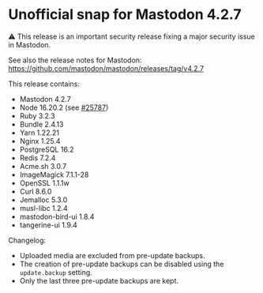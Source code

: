 # Unofficial snap for Mastodon 4.2.7

⚠️ This release is an important security release fixing a major security issue in Mastodon.

See also the release notes for Mastodon: https://github.com/mastodon/mastodon/releases/tag/v4.2.7

This release contains:

* Mastodon 4.2.7
* Node 16.20.2 (see [#25787](https://github.com/mastodon/mastodon/discussions/25787#discussioncomment-6382898))
* Ruby 3.2.3
* Bundle 2.4.13
* Yarn 1.22.21
* Nginx 1.25.4
* PostgreSQL 16.2
* Redis 7.2.4
* Acme.sh 3.0.7
* ImageMagick 7.1.1-28
* OpenSSL 1.1.1w
* Curl 8.6.0
* Jemalloc 5.3.0
* musl-libc 1.2.4
* mastodon-bird-ui 1.8.4
* tangerine-ui 1.9.4

Changelog:

* Uploaded media are excluded from pre-update backups.
* The creation of pre-update backups can be disabled using the `update.backup` setting.
* Only the last three pre-update backups are kept.
